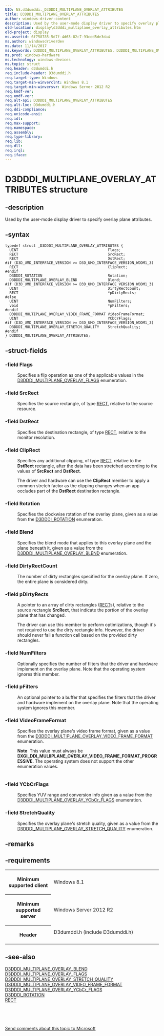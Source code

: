 ```yaml
---
UID: NS.d3dumddi._D3DDDI_MULTIPLANE_OVERLAY_ATTRIBUTES
title: D3DDDI_MULTIPLANE_OVERLAY_ATTRIBUTES
author: windows-driver-content
description: Used by the user-mode display driver to specify overlay plane attributes.
old-location: display\d3dddi_multiplane_overlay_attributes.htm
old-project: display
ms.assetid: 6f758785-5d7f-4d63-82c7-93ced5de3da4
ms.author: windowsdriverdev
ms.date: 11/14/2017
ms.keywords: D3DDDI_MULTIPLANE_OVERLAY_ATTRIBUTES, D3DDDI_MULTIPLANE_OVERLAY_ATTRIBUTES
ms.prod: windows-hardware
ms.technology: windows-devices
ms.topic: struct
req.header: d3dumddi.h
req.include-header: D3dumddi.h
req.target-type: Windows
req.target-min-winverclnt: Windows 8.1
req.target-min-winversvr: Windows Server 2012 R2
req.kmdf-ver: 
req.umdf-ver: 
req.alt-api: D3DDDI_MULTIPLANE_OVERLAY_ATTRIBUTES
req.alt-loc: D3dumddi.h
req.ddi-compliance: 
req.unicode-ansi: 
req.idl: 
req.max-support: 
req.namespace: 
req.assembly: 
req.type-library: 
req.lib: 
req.dll: 
req.irql: 
req.iface: 
---
```


# D3DDDI_MULTIPLANE_OVERLAY_ATTRIBUTES structure



## -description
<p>Used by the user-mode display driver to specify overlay plane attributes.</p>


## -syntax

````
typedef struct _D3DDDI_MULTIPLANE_OVERLAY_ATTRIBUTES {
  UINT                                         Flags;
  RECT                                         SrcRect;
  RECT                                         DstRect;
#if (D3D_UMD_INTERFACE_VERSION >= D3D_UMD_INTERFACE_VERSION_WDDM1_3)
  RECT                                         ClipRect;
#endif 
  D3DDDI_ROTATION                              Rotation;
  D3DDDI_MULTIPLANE_OVERLAY_BLEND              Blend;
#if (D3D_UMD_INTERFACE_VERSION >= D3D_UMD_INTERFACE_VERSION_WDDM1_3)
  UINT                                         DirtyRectCount;
  RECT                                         *pDirtyRects;
#else 
  UINT                                         NumFilters;
  void                                         *pFilters;
#endif 
  D3DDDI_MULTIPLANE_OVERLAY_VIDEO_FRAME_FORMAT VideoFrameFormat;
  UINT                                         YCbCrFlags;
#if (D3D_UMD_INTERFACE_VERSION >= D3D_UMD_INTERFACE_VERSION_WDDM1_3)
  D3DDDI_MULTIPLANE_OVERLAY_STRETCH_QUALITY    StretchQuality;
#endif 
} D3DDDI_MULTIPLANE_OVERLAY_ATTRIBUTES;
````


## -struct-fields
<dl>

### -field <b>Flags</b>

<dd>
<p>Specifies a flip operation as one of the applicable values in the <a href="..\d3dumddi\ne-d3dumddi--d3dddi-multiplane-overlay-flags.md">D3DDDI_MULTIPLANE_OVERLAY_FLAGS</a> enumeration.</p>
</dd>

### -field <b>SrcRect</b>

<dd>
<p>Specifies the source rectangle, of type <a href="display.rect">RECT</a>, relative to the source resource.</p>
</dd>

### -field <b>DstRect</b>

<dd>
<p>Specifies the destination rectangle, of type <a href="display.rect">RECT</a>, relative to the monitor resolution.</p>
</dd>

### -field <b>ClipRect</b>

<dd>
<p>Specifies any additional clipping, of type <a href="display.rect">RECT</a>, relative to the <b>DstRect</b> rectangle, after the data has been stretched according to the values of <b>SrcRect</b> and <b>DstRect</b>.</p>
<p>The driver and hardware can use the <b>ClipRect</b> member to apply a common stretch factor as the clipping changes when an app occludes part of the <b>DstRect</b> destination rectangle.</p>
</dd>

### -field <b>Rotation</b>

<dd>
<p>Specifies the clockwise rotation of the overlay plane, given as a value from the <a href="..\d3dukmdt\ne-d3dukmdt--d3dddi-rotation.md">D3DDDI_ROTATION</a> enumeration.</p>
</dd>

### -field <b>Blend</b>

<dd>
<p>Specifies the blend mode that applies to this overlay plane and the plane beneath it, given as a value from the <a href="..\d3dumddi\ne-d3dumddi--d3dddi-multiplane-overlay-blend.md">D3DDDI_MULTIPLANE_OVERLAY_BLEND</a> enumeration.</p>
</dd>

### -field <b>DirtyRectCount</b>

<dd>
<p>The number of dirty rectangles specified for the overlay plane. If zero, the entire plane is considered dirty.</p>
</dd>

### -field <b>pDirtyRects</b>

<dd>
<p>A pointer to an array of dirty rectangles (<a href="display.rect">RECT</a>s), relative to the source rectangle <b>SrcRect</b>, that indicate the portion of the overlay plane that has changed.</p>
<p>The driver can use this member to perform optimizations, though it's not required to use the dirty rectangle info. However, the driver should never fail a function call based on the provided dirty rectangles.</p>
</dd>

### -field <b>NumFilters</b>

<dd>
<p>Optionally specifies the number of filters that the driver and hardware implement on the overlay plane. Note that the operating system ignores this member.</p>
</dd>

### -field <b>pFilters</b>

<dd>
<p>An optional pointer to a buffer that specifies the filters that the driver and hardware implement on the overlay plane. Note that the operating system ignores this member.</p>
</dd>

### -field <b>VideoFrameFormat</b>

<dd>
<p>Specifies the overlay plane's video frame format, given as a value from the <a href="..\d3dumddi\ne-d3dumddi-d3dddi-multiplane-overlay-video-frame-format.md">D3DDDI_MULTIPLANE_OVERLAY_VIDEO_FRAME_FORMAT</a> enumeration.</p>
<div class="alert"><b>Note</b>  This value must always be <b>DXGI_DDI_MULIIPLANE_OVERLAY_VIDEO_FRAME_FORMAT_PROGRESSIVE</b>. The operating system does not support the other enumeration values.</div>
<div> </div>
</dd>

### -field <b>YCbCrFlags</b>

<dd>
<p>Specifies YUV range and conversion info given as a value from the <a href="..\d3dumddi\ne-d3dumddi-d3dddi-multiplane-overlay-ycbcr-flags.md">D3DDDI_MULTIPLANE_OVERLAY_YCbCr_FLAGS</a> enumeration.</p>
</dd>

### -field <b>StretchQuality</b>

<dd>
<p>Specifies the overlay plane's stretch quality, given as a value from the <a href="..\d3dumddi\ne-d3dumddi-d3dddi-multiplane-overlay-stretch-quality.md">D3DDDI_MULTIPLANE_OVERLAY_STRETCH_QUALITY</a> enumeration.</p>
</dd>
</dl>

## -remarks


## -requirements
<table>
<tr>
<th width="30%">
<p>Minimum supported client</p>
</th>
<td width="70%">
<p>Windows 8.1</p>
</td>
</tr>
<tr>
<th width="30%">
<p>Minimum supported server</p>
</th>
<td width="70%">
<p>Windows Server 2012 R2</p>
</td>
</tr>
<tr>
<th width="30%">
<p>Header</p>
</th>
<td width="70%">
<dl>
<dt>D3dumddi.h (include D3dumddi.h)</dt>
</dl>
</td>
</tr>
</table>

## -see-also
<dl>
<dt>
<a href="..\d3dumddi\ne-d3dumddi--d3dddi-multiplane-overlay-blend.md">D3DDDI_MULTIPLANE_OVERLAY_BLEND</a>
</dt>
<dt>
<a href="..\d3dumddi\ne-d3dumddi--d3dddi-multiplane-overlay-flags.md">D3DDDI_MULTIPLANE_OVERLAY_FLAGS</a>
</dt>
<dt>
<a href="..\d3dumddi\ne-d3dumddi-d3dddi-multiplane-overlay-stretch-quality.md">D3DDDI_MULTIPLANE_OVERLAY_STRETCH_QUALITY</a>
</dt>
<dt>
<a href="..\d3dumddi\ne-d3dumddi-d3dddi-multiplane-overlay-video-frame-format.md">D3DDDI_MULTIPLANE_OVERLAY_VIDEO_FRAME_FORMAT</a>
</dt>
<dt>
<a href="..\d3dumddi\ne-d3dumddi-d3dddi-multiplane-overlay-ycbcr-flags.md">D3DDDI_MULTIPLANE_OVERLAY_YCbCr_FLAGS</a>
</dt>
<dt>
<a href="..\d3dukmdt\ne-d3dukmdt--d3dddi-rotation.md">D3DDDI_ROTATION</a>
</dt>
<dt>
<a href="display.rect">RECT</a>
</dt>
</dl>
<p> </p>
<p> </p>
<p><a href="mailto:wsddocfb@microsoft.com?subject=Documentation%20feedback [display\display]:%20D3DDDI_MULTIPLANE_OVERLAY_ATTRIBUTES structure%20 RELEASE:%20(11/14/2017)&amp;body=%0A%0APRIVACY STATEMENT%0A%0AWe use your feedback to improve the documentation. We don't use your email address for any other purpose, and we'll remove your email address from our system after the issue that you're reporting is fixed. While we're working to fix this issue, we might send you an email message to ask for more info. Later, we might also send you an email message to let you know that we've addressed your feedback.%0A%0AFor more info about Microsoft's privacy policy, see http://privacy.microsoft.com/en-us/default.aspx." title="Send comments about this topic to Microsoft">Send comments about this topic to Microsoft</a></p>
